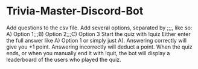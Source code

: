 # Trivia-Master-Discord-Bot
Add questions to the csv file. Add several options, separated by ;;;, like so: A) Option 1;;;B) Option 2;;;C) Option 3
Start the quiz with !quiz
Either enter the full answer like A) Option 1 or simply just A). 
Answering correctly will give you +1 point. Answering incorrectly will deduct a point.
When the quiz ends, or when you manually end it with !quit, the bot will display a leaderboard of the users who played the quiz.
